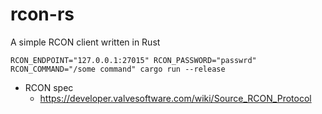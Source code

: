 # rcon-rs
A simple RCON client written in Rust

```
RCON_ENDPOINT="127.0.0.1:27015" RCON_PASSWORD="passwrd" RCON_COMMAND="/some command" cargo run --release
```

* RCON spec
  * https://developer.valvesoftware.com/wiki/Source_RCON_Protocol
